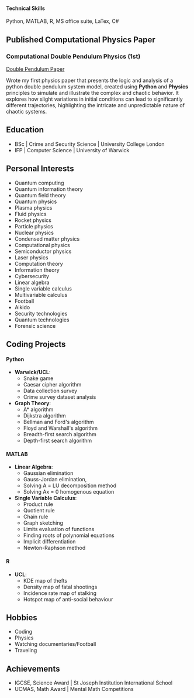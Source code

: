 
#### Technical Skills
Python, MATLAB, R, MS office suite, LaTex, C# 

## Published Computational Physics Paper

### Computational Double Pendulum Physics (1st)
[Double Pendulum Paper](https://www.academia.edu/116050319/Computational_Double_Pendulum_Physics)

Wrote my first physics paper that presents the logic and analysis of a python double pendulum system model, created using **Python** and **Physics** principles to simulate and illustrate the complex and chaotic behavior. It explores how slight variations in initial conditions can lead to significantly different trajectories, highlighting the intricate and unpredictable nature of chaotic systems.

## Education
- BSc | Crime and Security Science | University College London
- IFP | Computer Science | University of Warwick 
  
## Personal Interests
* Quantum computing
* Quantum information theory
* Quantum field theory
* Quantum physics
* Plasma physics
* Fluid physics
* Rocket physics
* Particle physics
* Nuclear physics
* Condensed matter physics
* Computational physics
* Semiconductor physics
* Laser physics
* Computation theory
* Information theory
* Cybersecurity
* Linear algebra
* Single variable calculus
* Multivariable calculus
* Football
* Aikido
* Security technologies
* Quantum technologies
* Forensic science

## Coding Projects

#### Python
- **Warwick/UCL**:
  - Snake game
  - Caesar cipher algorithm
  - Data collection survey
  - Crime survey dataset analysis
- **Graph Theory**:
  - A* algorithm
  - Dijkstra algorithm
  - Bellman and Ford's algorithm
  - Floyd and Warshall's algorithm
  - Breadth-first search algorithm
  - Depth-first search algorithm

#### MATLAB
- **Linear Algebra**:
  - Gaussian elimination
  - Gauss-Jordan elimination,
  - Solving A = LU decomposition method
  - Solving Ax = 0 homogenous equation
- **Single Variable Calculus**:
  - Product rule
  - Quotient rule
  - Chain rule
  - Graph sketching
  - Limits evaluation of functions
  - Finding roots of polynomial equations
  - Implicit differentiation
  - Newton-Raphson method

#### R
- **UCL**:
  - KDE map of thefts
  - Density map of fatal shootings
  - Incidence rate map of stalking
  - Hotspot map of anti-social behaviour

## Hobbies
* Coding
* Physics
* Watching documentaries/Football
* Traveling

## Achievements
* IGCSE, Science Award | St Joseph Institution International School
* UCMAS, Math Award | Mental Math Competitions 


